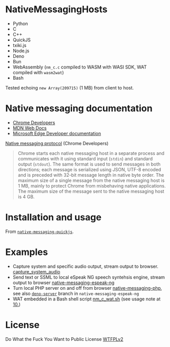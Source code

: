 # NativeMessagingHosts

- Python
- C
- C++
- QuickJS
- txiki.js
- Node.js
- Deno
- Bun
- WebAssembly (`nm_c.c` compiled to WASM with WASI SDK, WAT compiled with `wasm2wat`)
- Bash

Tested echoing `new Array(209715)` (1 MB) from client to host. 

# Native messaging documentation
- [Chrome Developers](https://developer.chrome.com/docs/extensions/mv3/nativeMessaging/)
- [MDN Web Docs](https://developer.mozilla.org/en-US/docs/Mozilla/Add-ons/WebExtensions/Native_messaging)
- [Microsoft Edge Developer documentation](https://learn.microsoft.com/en-us/microsoft-edge/extensions-chromium/developer-guide/native-messaging)

[Native messaging protocol](https://developer.chrome.com/docs/extensions/mv3/nativeMessaging/#native-messaging-host-protocol) (Chrome Developers)

> Chrome starts each native messaging host in a separate process and communicates with it using standard input (`stdin`) and standard output (`stdout`). The same format is used to send messages in both directions; each message is serialized using JSON, UTF-8 encoded and is preceded with 32-bit message length in native byte order. The maximum size of a single message from the native messaging host is 1 MB, mainly to protect Chrome from misbehaving native applications. The maximum size of the message sent to the native messaging host is 4 GB.

# Installation and usage

From [`native-messaging-quickjs`](https://github.com/guest271314/native-messaging-quickjs#readme).

# Examples

- Capture system and specific audio output, stream output to browser. [capture_system_audio](https://github.com/guest271314/captureSystemAudio/tree/master/native_messaging/capture_system_audio)
- Send text or SSML to local eSpeak NG speech syntehsis engine, stream output to browser [native-messaging-espeak-ng](https://github.com/guest271314/native-messaging-espeak-ng)
- Turn local PHP server on and off from browser [native-messaging-php](https://github.com/guest271314/native-messaging-php), see also [`deno-server`](https://github.com/guest271314/native-messaging-espeak-ng/tree/deno-server) branch in `native-messaging-espeak-ng`
- WAT embedded in a Bash shell script [nm_c_wat.sh](https://github.com/guest271314/native-messaging-webassembly/blob/main/nm_c_wat.sh) (see usage note at [10.](https://github.com/guest271314/native-messaging-webassembly#readme:~:text=for%20WAT%20embedded%20in%20nm_c_wat.sh%20we%20use%20kill_wasmtime.sh%20to%20terminate%20wasmtime%20using%20polling%20of%20nm_c_wat.sh%20because%20process%20substitution%20keeps%20wasmtime%20running%20after%20the%20Native%20Messaging%20host%20is%20disconnected%20and%20exits.))


# License
Do What the Fuck You Want to Public License [WTFPLv2](http://www.wtfpl.net/about/)
